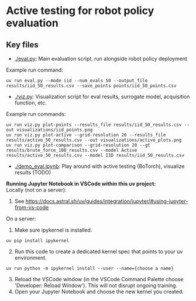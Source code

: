 # Active testing for robot policy evaluation
## Key files
- [./eval.py](./eval.py): Main evaluation script, run alongside robot policy deployment

Example run command:
```
uv run eval.py --mode iid --num_evals 50 --output_file results/iid_50_results.csv --save_points points/iid_50_points.csv
```
- [./viz.py](./viz.py): Visualization script for eval results, surrogate model, acquisition function, etc.

Example run commands:
```
uv run viz.py plot-points --results_file results/iid_50_results.csv --out visualizations/iid_points.png
uv run viz.py plot-active --grid-resolution 20 --results_file results/active_50_results.csv --out visualizations/active_plots.png
uv run viz.py plot-comparison --grid-resolution 20 --gt results/brute_force_100_results.csv --model Active results/active_50_results.csv --model IID results/iid_50_results.csv
```
- [./demo_eval.ipynb](./demo_eval.ipynb): Play around with active testing (BoTorch), visualize results (TODO)

**Running Jupyter Notebook in VSCode within this uv project:**  
Locally (not on a server):  
1. See https://docs.astral.sh/uv/guides/integration/jupyter/#using-jupyter-from-vs-code  

On a server:
1. Make sure ipykernel is installed.
```
uv pip install ipykernel
```
2. Run this code to create a dedicated kernel spec that points to your uv environment.
```
uv run python -m ipykernel install --user --name={choose a name}
```
3. Reload the VSCode window (in the VSCode Command Palette choose 'Developer: Reload Window'). This will not disrupt ongoing training.
4. Open your Jupyter Notebook and choose the new kernel you created. 